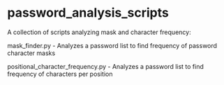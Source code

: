 # password_analysis_scripts
A collection of scripts analyzing mask and character frequency:

mask_finder.py - Analyzes a password list to find frequency of password character masks

positional_character_frequency.py - Analyzes a password list to find frequency of characters per position
